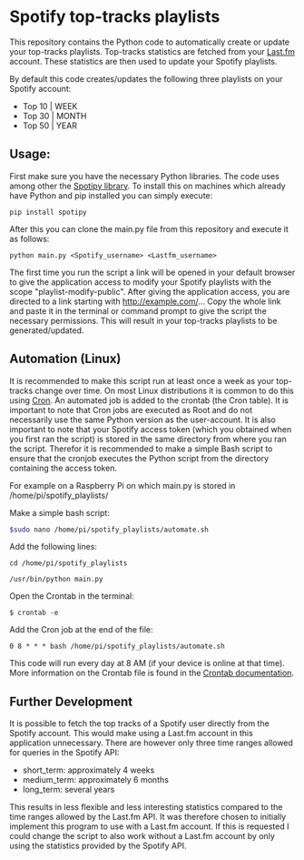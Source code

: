 # Spotify top-tracks playlists
This repository contains the Python code to automatically create or update your top-tracks playlists. Top-tracks statistics are fetched from your [Last.fm](www.last.fm) account. These statistics are then used to update your Spotify playlists.

By default this code creates/updates the following three playlists on your Spotify account:
  * Top 10 | WEEK
  * Top 30 | MONTH
  * Top 50 | YEAR

## Usage:

First make sure you have the necessary Python libraries. The code uses among other the [Spotipy library](https://spotipy.readthedocs.io/en/latest/#). To install this on machines which already have Python and pip installed you can simply execute:

```pip install spotipy```

After this you can clone the main.py file from this repository and execute it as follows:

```python main.py <Spotify_username> <Lastfm_username>```

The first time you run the script a link will be opened in your default browser to give the application access to modify your Spotify playlists with the scope "playlist-modify-public". After giving the application access, you are directed to a link starting with http://example.com/... Copy the whole link and paste it in the terminal or command prompt to give the script the necessary permissions. This will result in your top-tracks playlists to be generated/updated.

## Automation (Linux)

It is recommended to make this script run at least once a week as your top-tracks change over time. On most Linux distributions it is common to do this using [Cron](https://en.wikipedia.org/wiki/Cron). An automated job is added to the crontab (the Cron table). It is important to note that Cron jobs are executed as Root and do not necessarily use the same Python version as the user-account. It is also important to note that your Spotify access token (which you obtained when you first ran the script) is stored in the same directory from where you ran the script. Therefor it is recommended to make a simple Bash script to ensure that the cronjob executes the Python script from the directory containing the access token. 

For example on a Raspberry Pi on which main.py is stored in /home/pi/spotify_playlists/

Make a simple bash script:

```bash
$sudo nano /home/pi/spotify_playlists/automate.sh
```

Add the following lines:

``` 
cd /home/pi/spotify_playlists

/usr/bin/python main.py 
```

Open the Crontab in the terminal:

```$ crontab -e```

Add the Cron job at the end of the file:

```0 8 * * * bash /home/pi/spotify_playlists/automate.sh```

This code will run every day at 8 AM (if your device is online at that time). More information on the Crontab file is found in the [Crontab documentation](https://linux.die.net/man/5/crontab). 

## Further Development

It is possible to fetch the top tracks of a Spotify user directly from the Spotify account. This would make using a Last.fm account in this application unnecessary. There are however only three time ranges allowed for queries in the Spotify API:

  * short_term: approximately 4 weeks
  * medium_term: approximately 6 months
  * long_term: several years

This results in less flexible and less interesting statistics compared to the time ranges allowed by the Last.fm API. It was therefore chosen to initially implement this program to use with a Last.fm account. If this is requested I could change the script to also work without a Last.fm account by only using the statistics provided by the Spotify API. 
